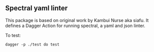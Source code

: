 ## Spectral yaml linter

This package is based on original work by Kambui Nurse aka siafu. It defines a Dagger Action for running spectral, a
yaml and json linter.

To test:

```
dagger -p ./test do test
```
